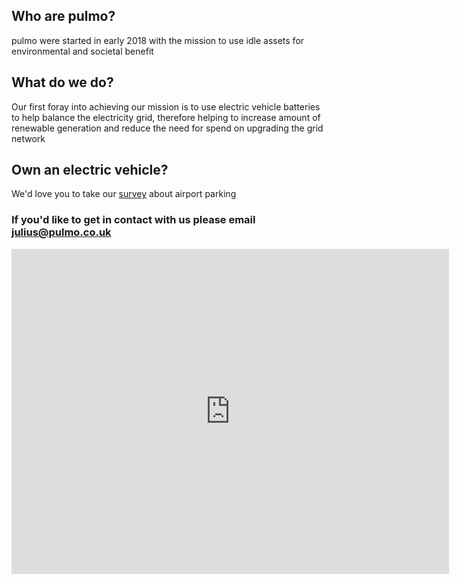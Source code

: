 ## Who are pulmo?

pulmo were started in early 2018 with the mission to use idle assets for environmental and societal benefit

## What do we do?

Our first foray into achieving our mission is to use electric vehicle batteries to help balance the electricity grid, therefore helping to increase amount of renewable generation and reduce the need for spend on upgrading the grid network

## Own an electric vehicle?

We'd love you to take our [survey](https://pulmo1.typeform.com/to/ovhms2) about airport parking

### If you'd like to get in contact with us please email julius@pulmo.co.uk

<iframe src="https://docs.google.com/forms/d/e/1FAIpQLSfYl2NTzDBr4_wqza3R48I0BkAnp4p0N0YQSsfygnYk9khUIw/viewform?embedded=true" width="700" height="520" frameborder="0" marginheight="0" marginwidth="0">Loading...</iframe>
